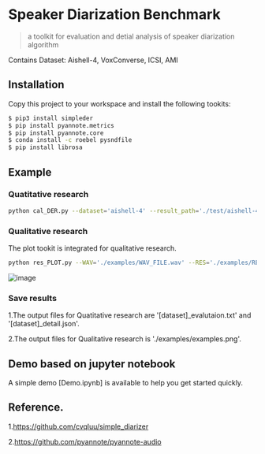 # Speaker Diarization Benchmark

> a toolkit for evaluation and detial analysis of speaker diarization algorithm

Contains Dataset: Aishell-4, VoxConverse, ICSI, AMI


## Installation
Copy this project to your workspace and install the following tookits:

```bash
$ pip3 install simpleder
$ pip install pyannote.metrics
$ pip install pyannote.core
$ conda install -c roebel pysndfile
$ pip install librosa
```


## Example

### Quatitative research
```bash
python cal_DER.py --dataset='aishell-4' --result_path='./test/aishell-4/' --MODE='EVAL' --details_analysis=TRUE
```

### Qualitative research
The plot tookit is integrated for qualitative research.
```bash
python res_PLOT.py --WAV='./examples/WAV_FILE.wav' --RES='./examples/RES_FILE.json' --SAVE_PATH='./examples/examples.png'
```
![image](https://github.com/painshine/speaker_diarization_benchmark/blob/main/examples/examples.png)

### Save results

1.The output files for Quatitative research are '[dataset]_evalutaion.txt' and '[dataset]_detail.json'.

2.The output files for Qualitative research is './examples/examples.png'.


## Demo based on jupyter notebook

A simple demo [Demo.ipynb] is available to help you get started quickly. 


## Reference.
1.https://github.com/cvqluu/simple_diarizer

2.https://github.com/pyannote/pyannote-audio
